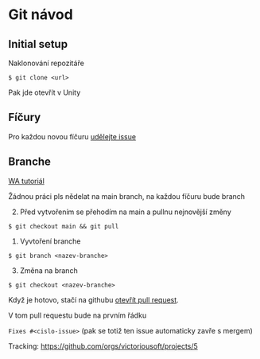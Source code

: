 # Git návod


## Initial setup

Naklonování repozitáře
```
$ git clone <url>
```

Pak jde otevřít v Unity

## Fíčury
Pro každou novou fíčuru [udělejte issue](https://github.com/victoriousoft/tower-defense/issues/new)

## Branche
[WA tutoriál](https://kf-ga.github.io/0_introduction/04_git.html#vytvareni-vetvi-v-git)

Žádnou práci pls nědelat na main branch, na každou fíčuru bude branch

2) Před vytvořením se přehodím na main a pullnu nejnovější změny
```
$ git checkout main && git pull
```

1) Vyvtoření branche
```
$ git branch <nazev-branche>
```

3) Změna na branch
```
$ git checkout <nazev-branche>
```

Když je hotovo, stačí na githubu [otevřít pull request](https://github.com/victoriousoft/tower-defense/compare).

V tom pull requestu bude na prvním řádku

`Fixes #<cislo-issue>` (pak se totiž ten issue automaticky zavře s mergem)

Tracking: https://github.com/orgs/victoriousoft/projects/5
